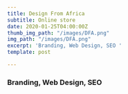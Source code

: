 ```yaml
---
title: Design From Africa
subtitle: Online store
date: 2020-01-25T04:00:00Z
thumb_img_path: "/images/DFA.png"
img_path: "/images/DFA.png"
excerpt: 'Branding, Web Design, SEO '
template: post

---
```

### Branding, Web Design, SEO